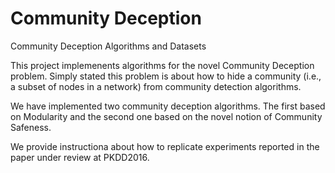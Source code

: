 # Community Deception
Community Deception Algorithms and Datasets

This project implemenents algorithms for the novel Community Deception problem. Simply stated this problem is about how to hide a community (i.e., a subset of nodes in a network) from community detection algorithms.

We  have implemented two community deception algorithms. The first based on Modularity and the second one based on the novel notion of Community Safeness.

We provide instructiona about how to replicate experiments reported in the paper under review at PKDD2016.
